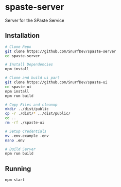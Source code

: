 # spaste-server
Server for the SPaste Service

## Installation
```bash
# Clone Repo
git clone https://github.com/SnurfDev/spaste-server
cd spaste-server

# Install Dependencies
npm install

# Clone and build ui part
git clone https://github.com/SnurfDev/spaste-ui
cd spaste-ui
npm install
npm run build

# Copy Files and cleanup
mkdir ../dist/public
cp -r ./dist/* ../dist/public/
cd ..
rm -rf ./spaste-ui

# Setup Credentials
mv .env.example .env
nano .env

# Build Server
npm run build
```

## Running
```bash
npm start
```